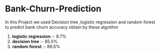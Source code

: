 # Bank-Churn-Prediction
In this Project we used Decision tree ,logistic regression and random forest to predict bank churn 
accuracy obtain by these algotihm
1. **logistic regression** :- 8.7%
2. **decision tree**  :-  85.5%
3. **random forest** :- 86.0%
